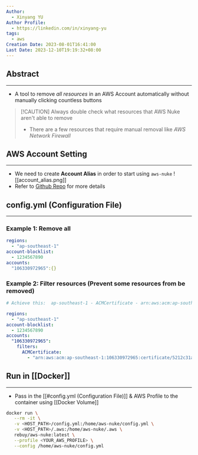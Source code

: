 ```yaml
---
Author:
  - Xinyang YU
Author Profile:
  - https://linkedin.com/in/xinyang-yu
tags:
  - aws
Creation Date: 2023-08-01T16:41:00
Last Date: 2023-12-10T19:19:32+08:00
---
```

## Abstract
---
- A tool to remove *all resources* in an AWS Account automatically without manually clicking countless buttons 
>[!CAUTION] Always double check what resources that AWS Nuke aren't able to remove
>- There are a few resources that require manual removal like *AWS Network Firewall*


## AWS Account Setting
---
- We need to create **Account Alias** in order to start using `aws-nuke`
![[account_alias.png]]
- Refer to [Github Repo](https://github.com/rebuy-de/aws-nuke) for more details


## config.yml (Configuration File)
---
### Example 1: Remove all
```yaml
regions:
  - "ap-southeast-1"
account-blocklist:
  - 1234567890
accounts:
  "106330972965":{}
```

### Example 2: Filter resources (Prevent some resources from be removed)
```yaml
# Achieve this:  ap-southeast-1 - ACMCertificate - arn:aws:acm:ap-southeast-1:106330972965:certificate/5212c31a-94f1-4dc9-80a8-b72d8d6b2054 - [DomainName: "vault.yxy.ninja"] - filtered by config

regions:
  - "ap-southeast-1"
account-blocklist:
  - 1234567890
accounts:
  "106330972965":
    filters:
      ACMCertificate:
        - "arn:aws:acm:ap-southeast-1:106330972965:certificate/5212c31a-94f1-4dc9-80a8-b72d8d6b2054"
```

## Run in [[Docker]]
---
- Pass in the [[#config.yml (Configuration File)]] & AWS Profile to the container using [[Docker Volume]]
```bash
docker run \
   --rm -it \
   -v <HOST_PATH>/config.yml:/home/aws-nuke/config.yml \
   -v <HOST_PATH>/.aws:/home/aws-nuke/.aws \
   rebuy/aws-nuke:latest \
   --profile <YOUR_AWS_PROFILE> \
   --config /home/aws-nuke/config.yml
```
